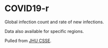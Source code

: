 # COVID19-r

Global infection count and rate of new infections.

Data also available for specific regions.

Pulled from [JHU CSSE](https://github.com/CSSEGISandData/COVID-19).
